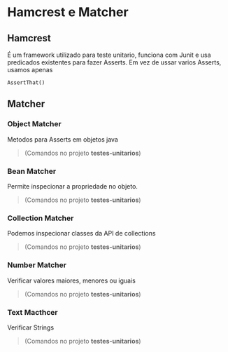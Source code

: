 # Hamcrest e Matcher

## Hamcrest

É um framework utilizado para teste unitario, funciona com Junit e usa predicados existentes para fazer Asserts. Em vez de ussar varios Asserts, usamos apenas

```
AssertThat()
```
## Matcher

### Object Matcher

Metodos para Asserts em objetos java

> (Comandos no projeto **testes-unitarios**)

### Bean Matcher

Permite inspecionar a propriedade no objeto.

> (Comandos no projeto **testes-unitarios**)

### Collection Matcher

Podemos inspecionar classes da API de collections

> (Comandos no projeto **testes-unitarios**)

### Number Matcher

Verificar valores maiores, menores ou iguais

> (Comandos no projeto **testes-unitarios**)

### Text Macthcer

Verificar Strings

> (Comandos no projeto **testes-unitarios**)